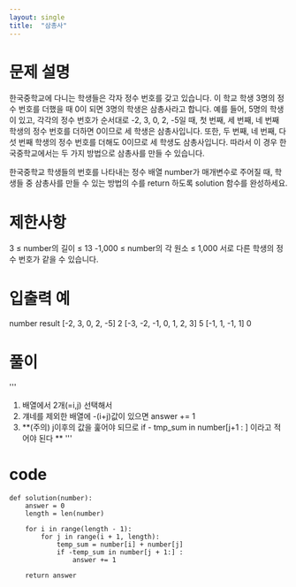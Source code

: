 ```yaml
---
layout: single 
title:  "삼총사"
---
```



# 문제 설명
한국중학교에 다니는 학생들은 각자 정수 번호를 갖고 있습니다. 이 학교 학생 3명의 정수 번호를 더했을 때 0이 되면 3명의 학생은 삼총사라고 합니다. 예를 들어, 5명의 학생이 있고, 각각의 정수 번호가 순서대로 -2, 3, 0, 2, -5일 때, 첫 번째, 세 번째, 네 번째 학생의 정수 번호를 더하면 0이므로 세 학생은 삼총사입니다. 또한, 두 번째, 네 번째, 다섯 번째 학생의 정수 번호를 더해도 0이므로 세 학생도 삼총사입니다. 따라서 이 경우 한국중학교에서는 두 가지 방법으로 삼총사를 만들 수 있습니다.

한국중학교 학생들의 번호를 나타내는 정수 배열 number가 매개변수로 주어질 때, 학생들 중 삼총사를 만들 수 있는 방법의 수를 return 하도록 solution 함수를 완성하세요.

# 제한사항
3 ≤ number의 길이 ≤ 13
-1,000 ≤ number의 각 원소 ≤ 1,000
서로 다른 학생의 정수 번호가 같을 수 있습니다.
# 입출력 예
number	result
[-2, 3, 0, 2, -5]	2
[-3, -2, -1, 0, 1, 2, 3]	5
[-1, 1, -1, 1]	0

# 풀이
'''
1. 배열에서 2개(=i,j) 선택해서 
2. 걔네를 제외한 배열에 -(i+j)값이 있으면 answer += 1 
3. **(주의) j이후의 값을 훑어야 되므로  if - tmp_sum in number[j+1 : ] 이라고 적어야 된다 **
'''
# code 
``` 
def solution(number):
    answer = 0
    length = len(number)

    for i in range(length - 1):
        for j in range(i + 1, length):
            temp_sum = number[i] + number[j]
            if -temp_sum in number[j + 1:] :
                answer += 1

    return answer
``` 
